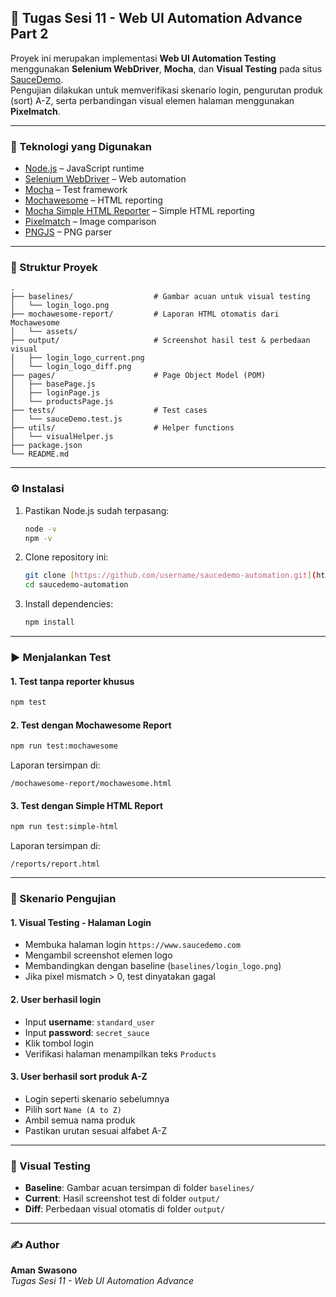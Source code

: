 ## 🧪 Tugas Sesi 11 - Web UI Automation Advance Part 2

Proyek ini merupakan implementasi **Web UI Automation Testing** menggunakan **Selenium WebDriver**, **Mocha**, dan **Visual Testing** pada situs [SauceDemo](https://www.saucedemo.com/).  
Pengujian dilakukan untuk memverifikasi skenario login, pengurutan produk (sort) A-Z, serta perbandingan visual elemen halaman menggunakan **Pixelmatch**.

---

### 📌 Teknologi yang Digunakan
- [Node.js](https://nodejs.org/) – JavaScript runtime
- [Selenium WebDriver](https://www.selenium.dev/) – Web automation
- [Mocha](https://mochajs.org/) – Test framework
- [Mochawesome](https://www.npmjs.com/package/mochawesome) – HTML reporting
- [Mocha Simple HTML Reporter](https://www.npmjs.com/package/mocha-simple-html-reporter) – Simple HTML reporting
- [Pixelmatch](https://www.npmjs.com/package/pixelmatch) – Image comparison
- [PNGJS](https://www.npmjs.com/package/pngjs) – PNG parser

---

### 📂 Struktur Proyek
```
.
├── baselines/                  # Gambar acuan untuk visual testing
│   └── login_logo.png
├── mochawesome-report/         # Laporan HTML otomatis dari Mochawesome
│   └── assets/
├── output/                     # Screenshot hasil test & perbedaan visual
│   ├── login_logo_current.png
│   └── login_logo_diff.png
├── pages/                      # Page Object Model (POM)
│   ├── basePage.js
│   ├── loginPage.js
│   └── productsPage.js
├── tests/                      # Test cases
│   └── sauceDemo.test.js
├── utils/                      # Helper functions
│   └── visualHelper.js
├── package.json
└── README.md
```

---

### ⚙️ Instalasi
1. Pastikan Node.js sudah terpasang:
   ```bash
   node -v
   npm -v
   ```
2. Clone repository ini:
   ```bash
   git clone [https://github.com/username/saucedemo-automation.git](https://github.com/amanswasono/Tugas-Sesi-11-Web-UI-Automation-Advance.git)
   cd saucedemo-automation
   ```
3. Install dependencies:
   ```bash
   npm install
   ```

---

### ▶️ Menjalankan Test
#### 1. Test tanpa reporter khusus
```bash
npm test
```

#### 2. Test dengan **Mochawesome Report**
```bash
npm run test:mochawesome
```
Laporan tersimpan di:
```
/mochawesome-report/mochawesome.html
```

#### 3. Test dengan **Simple HTML Report**
```bash
npm run test:simple-html
```
Laporan tersimpan di:
```
/reports/report.html
```

---

### 🧪 Skenario Pengujian
#### 1. **Visual Testing - Halaman Login**
- Membuka halaman login `https://www.saucedemo.com`
- Mengambil screenshot elemen logo
- Membandingkan dengan baseline (`baselines/login_logo.png`)
- Jika pixel mismatch > 0, test dinyatakan gagal

#### 2. **User berhasil login**
- Input **username**: `standard_user`
- Input **password**: `secret_sauce`
- Klik tombol login
- Verifikasi halaman menampilkan teks `Products`

#### 3. **User berhasil sort produk A-Z**
- Login seperti skenario sebelumnya
- Pilih sort `Name (A to Z)`
- Ambil semua nama produk
- Pastikan urutan sesuai alfabet A-Z

---

### 📸 Visual Testing
- **Baseline**: Gambar acuan tersimpan di folder `baselines/`
- **Current**: Hasil screenshot test di folder `output/`
- **Diff**: Perbedaan visual otomatis di folder `output/`

---

### ✍️ Author
**Aman Swasono**  
_Tugas Sesi 11 - Web UI Automation Advance_
